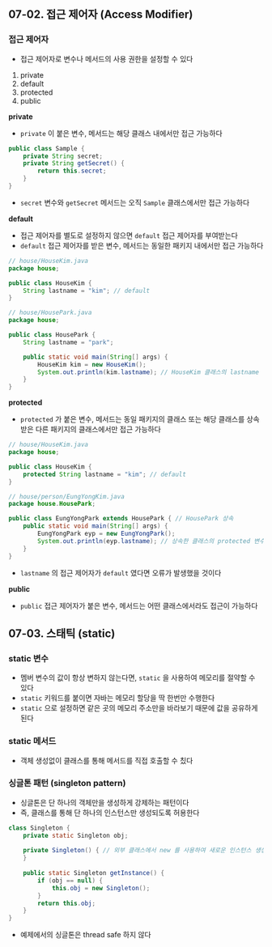 ## 07-02. 접근 제어자 (Access Modifier)
### 접근 제어자
- 접근 제어자로 변수나 메서드의 사용 권한을 설정할 수 있다
1. private 
2. default 
3. protected 
4. public

**private**
- `private` 이 붙은 변수, 메서드는 해당 클래스 내에서만 접근 가능하다
```java
public class Sample {
    private String secret;
    private String getSecret() {
        return this.secret;
    }
}
```
- `secret` 변수와 `getSecret` 메서드는 오직 `Sample` 클래스에서만 접근 가능하다

**default**
- 접근 제어자를 별도로 설정하지 않으면 `default` 접근 제어자를 부여받는다
- `default` 접근 제어자를 받은 변수, 메서드는 동일한 패키지 내에서만 접근 가능하다
```java
// house/HouseKim.java
package house;

public class HouseKim {
    String lastname = "kim"; // default
}
```
```java
// house/HousePark.java
package house;

public class HousePark {
    String lastname = "park";

    public static void main(String[] args) {
        HouseKim kim = new HouseKim();
        System.out.println(kim.lastname); // HouseKim 클래스의 lastname 변수 사용 가능
    }
}
```

**protected**
- `protected` 가 붙은 변수, 메서드는 동일 패키지의 클래스 또는 해당 클래스를 상속받은 다른 패키지의 클래스에서만 접근 가능하다
```java
// house/HouseKim.java
package house;

public class HouseKim {
    protected String lastname = "kim"; // default
}
```
```java
// house/person/EungYongKim.java
package house.HousePark;

public class EungYongPark extends HousePark { // HousePark 상속
    public static void main(String[] args) {
        EungYongPark eyp = new EungYongPark();
        System.out.println(eyp.lastname); // 상속한 클래스의 protected 변수에 접근 가능
    }
}
```
- `lastname` 의 접근 제어자가 `default` 였다면 오류가 발생했을 것이다

**public**
- `public` 접근 제어자가 붙은 변수, 메서드는 어떤 클래스에서라도 접근이 가능하다

## 07-03. 스태틱 (static)

### static 변수
- 멤버 변수의 값이 항상 변하지 않는다면, `static` 을 사용하여 메모리를 절약할 수 있다
- `static` 키워드를 붙이면 자바는 메모리 할당을 딱 한번만 수행한다
- `static` 으로 설정하면 같은 곳의 메모리 주소만을 바라보기 때문에 값을 공유하게 된다

### static 메서드
- 객체 생성없이 클래스를 통해 메서드를 직접 호출할 수 칬다

### 싱글톤 패턴 (singleton pattern)
- 싱글톤은 단 하나의 객체만을 생성하게 강제하는 패턴이다
- 즉, 클래스를 통해 단 하나의 인스턴스만 생성되도록 허용한다
```java
class Singleton {
    private static Singleton obj;
    
    private Singleton() { // 외부 클래스에서 new 를 사용하여 새로운 인스턴스 생성하지 못하도록 방지
    }
    
    public static Singleton getInstance() {
        if (obj == null) {
            this.obj = new Singleton();
        }
        return this.obj;
    }
}
```
- 예제에서의 싱글톤은 thread safe 하지 않다
